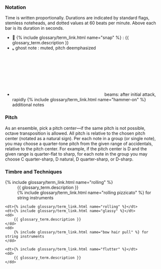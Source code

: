 ### Notation
Time is written proportionally.
Durations are indicated by standard flags, stemless noteheads, and dotted values at 60 beats per minute.
Above each bar is its duration in seconds. <!--smaller ticks indicated seconds.-->
<!--<p>
    Boxes indciate groups of notes for phrasing and to help visualize durations.
</p>-->
<ul>
    <li>
        <span class="symbol">&#xe630;</span> {% include glossary/term_link.html name="snap" %} : {{ glossary_term.description }}
    </li>
    <li>
        <span class="symbol">&#xe0a9;</span> ghost note : muted, pitch deemphasized
    </li>
    <li>
        <svg class="info-ghost"></svg>
        beams: after initial attack, rapidly {% include glossary/term_link.html name="hammer-on" %} additional notes
    </li>
</ul>

### Pitch
As an ensemble, pick a pitch center&mdash;if the same pitch is not possible, octave transposition is allowed.
All pitch is relative to the chosen pitch center (notated as a natural sign).
Per each note in a group (or single note), you may choose a quarter-tone pitch from the given range of accidentals, relative to the pitch center.
For example, if the pitch center is D and the given range is quarter-flat to sharp,
for each note in the group you may choose C quarter-sharp, D natural, D quarter-sharp, or D-sharp.

### Timbre and Techniques
<dl>
    <dt>{% include glossary/term_link.html name="rolling" %}</dt>
    <dd>
        {{ glossary_term.description }}
    </dd>
    <dd>
        {% include glossary/term_link.html name="rolling pizzicato" %} for string instruments
    </dd>

    <dt>{% include glossary/term_link.html name="rolling" %}</dt>
    <dt>{% include glossary/term_link.html name="glassy" %}</dt>
    <dd>
        {{ glossary_term.description }}
    </dd>
    <dd>
        {% include glossary/term_link.html name="bow hair pull" %} for string instruments
    </dd>

    <dt>{% include glossary/term_link.html name="flutter" %}</dt>
    <dd>
        {{ glossary_term.description }}
    </dd>
</dl>

